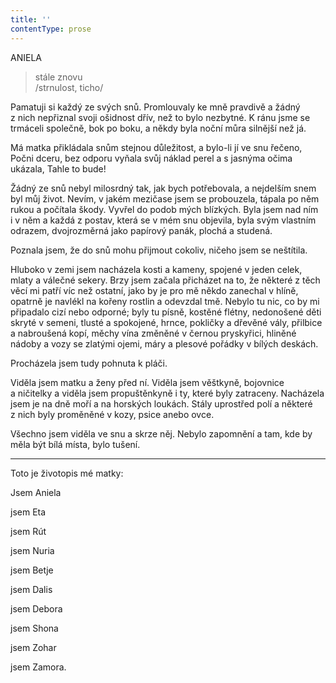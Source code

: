 ```yaml
---
title: ''
contentType: prose
---
```


ANIELA

> stále znovu  
> /strnulost, ticho/

Pamatuji si každý ze svých snů. Promlouvaly ke mně pravdivě a žádný z nich nepřiznal svoji ošidnost dřív, než to bylo nezbytné. K ránu jsme se trmáceli společně, bok po boku, a někdy byla noční můra silnější než já.

Má matka přikládala snům stejnou důležitost, a bylo-li jí ve snu řečeno, Počni dceru, bez odporu vyňala svůj náklad perel a s jasnýma očima ukázala, Tahle to bude!

Žádný ze snů nebyl milosrdný tak, jak bych potřebovala, a nejdelším snem byl můj život. Nevím, v jakém mezičase jsem se probouzela, tápala po něm rukou a počítala škody. Vyvřel do podob mých blízkých. Byla jsem nad ním i v něm a každá z postav, která se v mém snu objevila, byla svým vlastním odrazem, dvojrozměrná jako papírový panák, plochá a studená.

Poznala jsem, že do snů mohu přijmout cokoliv, ničeho jsem se neštítila.

Hluboko v zemi jsem nacházela kosti a kameny, spojené v jeden celek, mlaty a válečné sekery. Brzy jsem začala přicházet na to, že některé z těch věcí mi patří víc než ostatní, jako by je pro mě někdo zanechal v hlíně, opatrně je navlékl na kořeny rostlin a odevzdal tmě. Nebylo tu nic, co by mi připadalo cizí nebo odporné; byly tu písně, kostěné flétny, nedonošené děti skryté v semeni, tlusté a spokojené, hrnce, pokličky a dřevěné vály, přilbice a nabroušená kopí, měchy vína změněné v černou pryskyřici, hliněné nádoby a vozy se zlatými ojemi, máry a plesové pořádky v bílých deskách.

Procházela jsem tudy pohnuta k pláči.

Viděla jsem matku a ženy před ní. Viděla jsem věštkyně, bojovnice a ničitelky a viděla jsem propuštěnkyně i ty, které byly zatraceny. Nacházela jsem je na dně moří a na horských loukách. Stály uprostřed polí a některé z nich byly proměněné v kozy, psice anebo ovce.

Všechno jsem viděla ve snu a skrze něj. Nebylo zapomnění a tam, kde by měla být bílá místa, bylo tušení.

* * *

Toto je životopis mé matky:

Jsem Aniela

jsem Eta

jsem Rút

jsem Nuria

jsem Betje

jsem Dalis

jsem Debora

jsem Shona

jsem Zohar

jsem Zamora.
